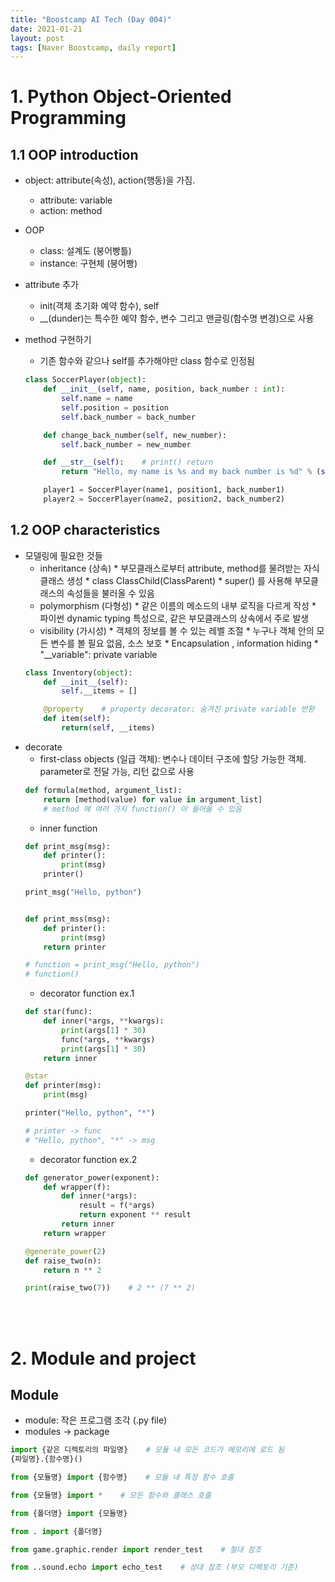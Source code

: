 ```yaml
---
title: "Boostcamp AI Tech (Day 004)"
date: 2021-01-21
layout: post
tags: [Naver Boostcamp, daily report]
---
```


# 1. Python Object-Oriented Programming

## 1.1 OOP introduction

* object: attribute(속성), action(행동)을 가짐.
    * attribute: variable
    * action: method
* OOP
    * class: 설계도 (붕어빵틀)
    * instance: 구현체 (붕어빵)
* attribute 추가
    * init(객체 초기화 예약 함수), self
    * __(dunder)는 특수한 예약 함수, 변수 그리고 맨글링(함수명 변경)으로 사용
* method 구현하기
    * 기존 함수와 같으나 self를 추가해야만 class 함수로 인정됨

    ``` python
    class SoccerPlayer(object):
        def __init__(self, name, position, back_number : int):
            self.name = name
            self.position = position
            self.back_number = back_number

        def change_back_number(self, new_number):
            self.back_number = new_number

        def __str__(self):    # print() return
            return "Hello, my name is %s and my back number is %d" % (self.name, self.back_number)

        player1 = SoccerPlayer(name1, position1, back_number1)
        player2 = SoccerPlayer(name2, position2, back_number2)
    ```

## 1.2 OOP characteristics
* 모델링에 필요한 것들
    * inheritance (상속)
            * 부모클래스로부터 attribute, method를 물려받는 자식클래스 생성
            * class ClassChild(ClassParent)
            * super() 를 사용해 부모클래스의 속성들을 불러올 수 있음
    * polymorphism (다형성)
            * 같은 이름의 메소드의 내부 로직을 다르게 작성
            * 파이썬 dynamic typing 특성으로, 같은 부모클래스의 상속에서 주로 발생
    * visibility (가시성)
            * 객체의 정보를 볼 수 있는 레벨 조절
            * 누구나 객체 안의 모든 변수를 볼 필요 없음, 소스 보호
            * Encapsulation , information hiding
            * "__variable": private variable
   ``` python
   class Inventory(object):
       def __init__(self):
           self.__items = []

       @property    # property decorator: 숨겨진 private variable 반환
       def item(self):
           return(self, __items)
   ```
* decorate
    * first-class objects (일급 객체): 변수나 데이터 구조에 할당 가능한 객체. parameter로 전달 가능, 리턴 값으로 사용
    ```python
    def formula(method, argument_list):
        return [method(value) for value in argument_list]
        # method 에 여러 가지 function() 이 들어올 수 있음
    ```
    * inner function
    ``` python
    def print_msg(msg):
        def printer():
            print(msg)
        printer()

    print_msg("Hello, python")


    def print_mss(msg):
        def printer():
            print(msg)
        return printer

    # function = print_msg("Hello, python")
    # function()
    ``` 
    * decorator function ex.1
    ``` python
    def star(func):
        def inner(*args, **kwargs):
            print(args[1] * 30)
            func(*args, **kwargs)
            print(args[1] * 30)
        return inner

    @star
    def printer(msg):
        print(msg)

    printer("Hello, python", "*")

    # printer -> func
    # "Hello, python", "*" -> msg
    ```
    * decorator function ex.2
    ``` python
    def generator_power(exponent):
        def wrapper(f):
            def inner(*args):
                result = f(*args)
                return exponent ** result
            return inner
        return wrapper

    @generate_power(2)
    def raise_two(n):
        return n ** 2

    print(raise_two(7))    # 2 ** (7 ** 2)
    ``` 
<br><br>

# 2. Module and project

## Module

* module: 작은 프로그램 조각 (.py file)
* modules -> package
``` python
import {같은 디렉토리의 파일명}    # 모듈 내 모든 코드가 메모리에 로드 됨
{파일명}.{함수명}()

from {모듈명} import {함수명}    # 모듈 내 특정 함수 호출

from {모듈명} import *    # 모든 함수와 클래스 호출

from {폴더명} import {모듈명}

from . import {폴더명}

from game.graphic.render import render_test    # 절대 참조

from ..sound.echo import echo_test    # 상대 참조 (부모 디렉토리 기준)
```
<br><br>
